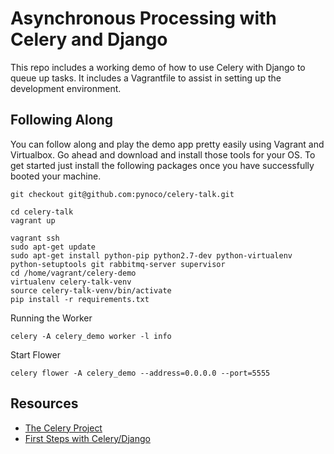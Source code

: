 Asynchronous Processing with Celery and Django
==============================================

This repo includes a working demo of how to use Celery with 
Django to queue up tasks.  It includes a Vagrantfile to assist
in setting up the development environment.

Following Along
---------------

You can follow along and play the demo app pretty easily using
Vagrant and Virtualbox.  Go ahead and download and install those
tools for your OS.  To get started just install the following packages once
you have successfully booted your machine.

```
git checkout git@github.com:pynoco/celery-talk.git
```

```
cd celery-talk
vagrant up
```

```
vagrant ssh
sudo apt-get update
sudo apt-get install python-pip python2.7-dev python-virtualenv python-setuptools git rabbitmq-server supervisor
cd /home/vagrant/celery-demo
virtualenv celery-talk-venv
source celery-talk-venv/bin/activate
pip install -r requirements.txt
```

Running the Worker

```
celery -A celery_demo worker -l info
```

Start Flower

```
celery flower -A celery_demo --address=0.0.0.0 --port=5555
```

Resources
---------

- [The Celery Project](http://www.celeryproject.org)
- [First Steps with Celery/Django](http://celery.readthedocs.org/en/latest/django/first-steps-with-django.html)
